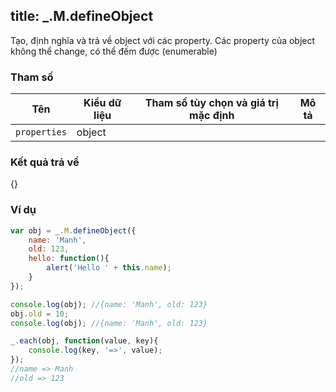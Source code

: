 title: _.M.defineObject
-----

Tạo, định nghĩa và trả về object với các property. Các property của object không thể change, có thể đếm được (enumerable)

### Tham số
<table class="table table-striped">
    <thead>
    <tr>
        <th>Tên</th>
        <th>Kiểu dữ liệu</th>
        <th>Tham số tùy chọn và giá trị mặc định</th>
        <th>Mô tả</th>
    </tr>
    </thead>
    <tbody>
    <tr>
        <td><code>properties</code></td>
        <td>object</td>
        <td></td>
        <td></td>
    </tr>
    </tbody>
</table>

### Kết quả trả về
<dl class="dl-horizontal">
    <dt>{}</dt>
    <dd></dd>
</dl>

### Ví dụ
```js
var obj = _.M.defineObject({
    name: 'Manh',
    old: 123,
    hello: function(){
        alert('Hello ' + this.name);
    }
});

console.log(obj); //{name: 'Manh', old: 123}
obj.old = 10;
console.log(obj); //{name: 'Manh', old: 123}

_.each(obj, function(value, key){
    console.log(key, '=>', value);
});
//name => Manh
//old => 123
```